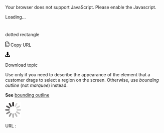 Your browser does not support JavaScript. Please enable the Javascript.

Loading...

# 

dotted rectangle

![Copy URL](dotted-rectangle_files/Copy.png)
Copy URL

![Download](dotted-rectangle_files/Download.png)

Download topic

Use
only if you need to describe the appearance of the element that a
customer drags to select a region on the screen. Otherwise, use *bounding outline* (not *marquee*) instead.

**See** [bounding outline](https://worldready.cloudapp.net/Styleguide/Read?id=2700&topicid=33410)

![In progress](dotted-rectangle_files/activity-large.gif)

URL :
